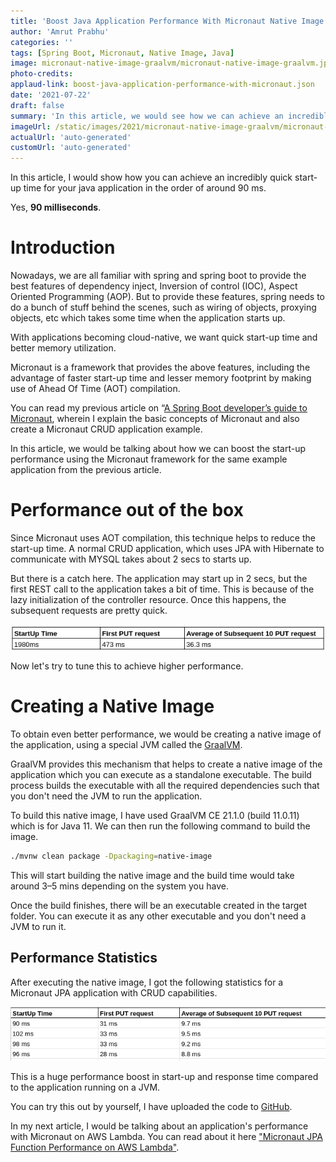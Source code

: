 ```yaml
---
title: 'Boost Java Application Performance With Micronaut Native Image'
author: 'Amrut Prabhu'
categories: ''
tags: [Spring Boot, Micronaut, Native Image, Java]
image: micronaut-native-image-graalvm/micronaut-native-image-graalvm.jpg
photo-credits:
applaud-link: boost-java-application-performance-with-micronaut.json
date: '2021-07-22'
draft: false
summary: 'In this article, we would see how we can achieve an incredibly quick start-up time for a Java application'
imageUrl: /static/images/2021/micronaut-native-image-graalvm/micronaut-native-image-graalvm.jpg
actualUrl: 'auto-generated'
customUrl: 'auto-generated'
---
```


In this article, I would show how you can achieve an incredibly quick start-up time for your java application in the order of around 90 ms.

Yes, **90 milliseconds**.

# Introduction

Nowadays, we are all familiar with spring and spring boot to provide the best features of dependency inject, Inversion of control (IOC), Aspect Oriented Programming (AOP). But to provide these features, spring needs to do a bunch of stuff behind the scenes, such as wiring of objects, proxying objects, etc which takes some time when the application starts up.

With applications becoming cloud-native, we want quick start-up time and better memory utilization.

Micronaut is a framework that provides the above features, including the advantage of faster start-up time and lesser memory footprint by making use of Ahead Of Time (AOT) compilation.

You can read my previous article on “[A Spring Boot developer’s guide to Micronaut](/springboot-developers-guide-to-micronaut.html), wherein I explain the basic concepts of Micronaut and also create a Micronaut CRUD application example.

In this article, we would be talking about how we can boost the start-up performance using the Micronaut framework for the same example application from the previous article.

# Performance out of the box

Since Micronaut uses AOT compilation, this technique helps to reduce the start-up time. A normal CRUD application, which uses JPA with Hibernate to communicate with MYSQL takes about 2 secs to starts up.

But there is a catch here. The application may start up in 2 secs, but the first REST call to the application takes a bit of time. This is because of the lazy initialization of the controller resource. Once this happens, the subsequent requests are pretty quick.

![Micronaut Statistics](/static/images/2021/spring-boot-micronaut-guide/stats.png)

Now let's try to tune this to achieve higher performance.

# Creating a Native Image

To obtain even better performance, we would be creating a native image of the application, using a special JVM called the [GraalVM](https://www.graalvm.org/).

GraalVM provides this mechanism that helps to create a native image of the application which you can execute as a standalone executable. The build process builds the executable with all the required dependencies such that you don't need the JVM to run the application.

To build this native image, I have used GraalVM CE 21.1.0 (build 11.0.11) which is for Java 11. We can then run the following command to build the image.

```bash
./mvnw clean package -Dpackaging=native-image
```

This will start building the native image and the build time would take around 3–5 mins depending on the system you have.

Once the build finishes, there will be an executable created in the target folder. You can execute it as any other executable and you don't need a JVM to run it.

## Performance Statistics

After executing the native image, I got the following statistics for a Micronaut JPA application with CRUD capabilities.

![Micronaut Native Image Statistics](/static/images/2021/micronaut-native-image-graalvm/micronaut-native-image-statistics.png)

This is a huge performance boost in start-up and response time compared to the application running on a JVM.

You can try this out by yourself, I have uploaded the code to [GitHub](https://github.com/amrutprabhu/micronaut-workout/tree/master/MicronautApp).

In my next article, I would be talking about an application's performance with Micronaut on AWS Lambda. You can read about it here ["Micronaut JPA Function Performance on AWS Lambda"](https://refactorfirst.com/micronaut-jpa-aws-lambda-function.html).
